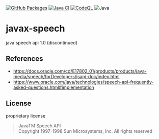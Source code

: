 [![GitHub Packages](https://github.com/umjammer/javax-speech/actions/workflows/maven-publish.yml/badge.svg)](https://github.com/umjammer/javax-speech/actions/workflows/maven-publish.yml)
[![Java CI](https://github.com/umjammer/javax-speech/actions/workflows/maven.yml/badge.svg)](https://github.com/umjammer/javax-speech/actions/workflows/maven.yml)
[![CodeQL](https://github.com/umjammer/javax-speech/actions/workflows/codeql.yml/badge.svg)](https://github.com/umjammer/javax-speech/actions/workflows/codeql-analysis.yml)
![Java](https://img.shields.io/badge/Java-8-b07219)

# javax-speech

java speech api 1.0 (discontinued)

## References

 * https://docs.oracle.com/cd/E17802_01/products/products/java-media/speech/forDevelopers/jsapi-doc/index.html
 * https://www.oracle.com/java/technologies/speech-api-frequently-asked-questions.html#implementation

## License

proprietary license

> JavaTM Speech API<br/>
> Copyright 1997-1998 Sun Microsystems, Inc. All rights reserved